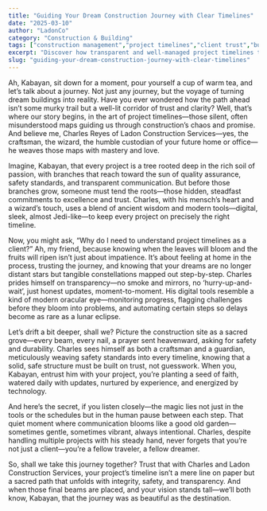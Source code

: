```yaml
---
title: "Guiding Your Dream Construction Journey with Clear Timelines"
date: "2025-03-10"
author: "LadonCo"
category: "Construction & Building"
tags: ["construction management","project timelines","client trust","building Filipino dreams","transparency in construction"]
excerpt: "Discover how transparent and well-managed project timelines turn your construction dreams into reality, fostering trust and confidence every step of the way with Ladon Construction Services."
slug: "guiding-your-dream-construction-journey-with-clear-timelines"
---
```


Ah, Kabayan, sit down for a moment, pour yourself a cup of warm tea, and let’s talk about a journey. Not just any journey, but the voyage of turning dream buildings into reality. Have you ever wondered how the path ahead isn’t some murky trail but a well-lit corridor of trust and clarity? Well, that’s where our story begins, in the art of project timelines—those silent, often misunderstood maps guiding us through construction’s chaos and promise. And believe me, Charles Reyes of Ladon Construction Services—yes, the craftsman, the wizard, the humble custodian of your future home or office—he weaves those maps with mastery and love.

Imagine, Kabayan, that every project is a tree rooted deep in the rich soil of passion, with branches that reach toward the sun of quality assurance, safety standards, and transparent communication. But before those branches grow, someone must tend the roots—those hidden, steadfast commitments to excellence and trust. Charles, with his mensch’s heart and a wizard’s touch, uses a blend of ancient wisdom and modern tools—digital, sleek, almost Jedi-like—to keep every project on precisely the right timeline.

Now, you might ask, “Why do I need to understand project timelines as a client?” Ah, my friend, because knowing when the leaves will bloom and the fruits will ripen isn’t just about impatience. It’s about feeling at home in the process, trusting the journey, and knowing that your dreams are no longer distant stars but tangible constellations mapped out step-by-step. Charles prides himself on transparency—no smoke and mirrors, no ‘hurry-up-and-wait’, just honest updates, moment-to-moment. His digital tools resemble a kind of modern oracular eye—monitoring progress, flagging challenges before they bloom into problems, and automating certain steps so delays become as rare as a lunar eclipse.

Let’s drift a bit deeper, shall we? Picture the construction site as a sacred grove—every beam, every nail, a prayer sent heavenward, asking for safety and durability. Charles sees himself as both a craftsman and a guardian, meticulously weaving safety standards into every timeline, knowing that a solid, safe structure must be built on trust, not guesswork. When you, Kabayan, entrust him with your project, you’re planting a seed of faith, watered daily with updates, nurtured by experience, and energized by technology.

And here’s the secret, if you listen closely—the magic lies not just in the tools or the schedules but in the human pause between each step. That quiet moment where communication blooms like a good old garden—sometimes gentle, sometimes vibrant, always intentional. Charles, despite handling multiple projects with his steady hand, never forgets that you’re not just a client—you’re a fellow traveler, a fellow dreamer.

So, shall we take this journey together? Trust that with Charles and Ladon Construction Services, your project’s timeline isn’t a mere line on paper but a sacred path that unfolds with integrity, safety, and transparency. And when those final beams are placed, and your vision stands tall—we’ll both know, Kabayan, that the journey was as beautiful as the destination.
